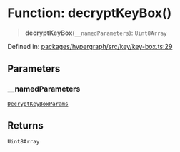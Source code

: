 # Function: decryptKeyBox()

> **decryptKeyBox**(`__namedParameters`): `Uint8Array`

Defined in: [packages/hypergraph/src/key/key-box.ts:29](https://github.com/hashirpm/hypergraph/blob/ab4ea1cdb9430798142e0d735aac9d31c2cf0ae0/packages/hypergraph/src/key/key-box.ts#L29)

## Parameters

### \_\_namedParameters

[`DecryptKeyBoxParams`](../type-aliases/DecryptKeyBoxParams.md)

## Returns

`Uint8Array`
